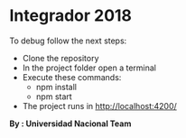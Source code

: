 # Integrador 2018

To debug follow the next steps:

 - Clone the repository
 - In the project folder open a terminal
 - Execute these commands: 
	 - npm install
	 - npm start
 - The project runs in [http://localhost:4200/](http://localhost:4200/)

**By : Universidad Nacional Team**
